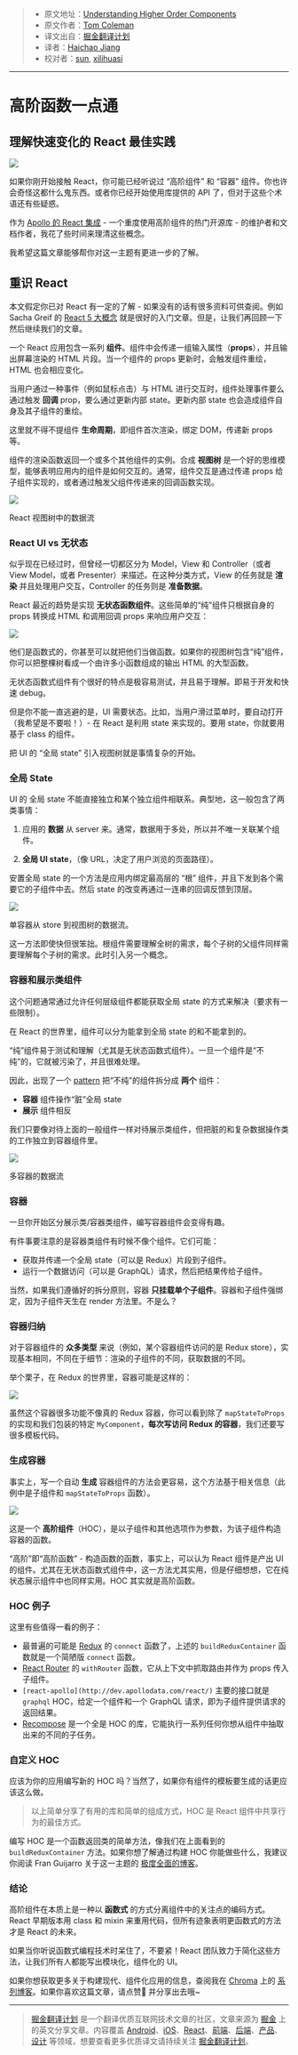 > * 原文地址：[Understanding Higher Order Components](https://medium.freecodecamp.com/understanding-higher-order-components-6ce359d761b)
> * 原文作者：[Tom Coleman](https://medium.freecodecamp.com/@tmeasday)
> * 译文出自：[掘金翻译计划](https://github.com/xitu/gold-miner)
> * 译者：[Haichao Jiang](https://github.com/AceLeeWinnie)
> * 校对者：[sun](https://github.com/sunui), [xilihuasi](https://github.com/xilihuasi)

---

# 高阶函数一点通

## **理解快速变化的 React 最佳实践**

[![](https://cdn-images-1.medium.com/max/1000/1*w4MV4Ufnk2WWY4LgX9ZhPA.jpeg)](http://jamesturrell.com/work/type/skyspace/)


如果你刚开始接触 React，你可能已经听说过 “高阶组件” 和 “容器” 组件。你也许会奇怪这都什么鬼东西。或者你已经开始使用库提供的 API 了，但对于这些个术语还有些疑惑。


作为 [Apollo 的 React 集成](http://dev.apollodata.com/react/) - 一个重度使用高阶组件的热门开源库 - 的维护者和文档作者，我花了些时间来理清这些概念。 


我希望这篇文章能够帮你对这一主题有更进一步的了解。

## **重识 React**

本文假定你已对 React 有一定的了解 - 如果没有的话有很多资料可供查阅。例如 Sacha Greif 的 [React 5 大概念](https://medium.freecodecamp.com/the-5-things-you-need-to-know-to-understand-react-a1dbd5d114a3) 就是很好的入门文章。但是，让我们再回顾一下然后继续我们的文章。

一个 React 应用包含一系列 **组件**。组件中会传递一组输入属性（**props**），并且输出屏幕渲染的 HTML 片段。当一个组件的 props 更新时，会触发组件重绘，HTML 也会相应变化。

当用户通过一种事件（例如鼠标点击）与 HTML 进行交互时，组件处理事件要么通过触发 **回调** prop，要么通过更新内部 state。更新内部 state 也会造成组件自身及其子组件的重绘。

这里就不得不提组件 **生命周期**，即组件首次渲染，绑定 DOM，传递新 props 等。

组件的渲染函数返回一个或多个其他组件的实例。合成 **视图树** 是一个好的思维模型，能够表明应用内的组件是如何交互的。通常，组件交互是通过传递 props 给子组件实现的，或者通过触发父组件传递来的回调函数实现。

![](https://cdn-images-1.medium.com/max/800/1*NS6TPKPJuCgsK2M45tPIGw.gif)

React 视图树中的数据流

### **React UI vs 无状态**

似乎现在已经过时，但曾经一切都区分为 Model，View 和 Controller（或者 View Model，或者 Presenter）来描述。在这种分类方式，View 的任务就是 **渲染** 并且处理用户交互，Controller 的任务则是 **准备数据**。

React 最近的趋势是实现 **无状态函数组件**。这些简单的“纯”组件只根据自身的 props 转换成 HTML 和调用回调 props 来响应用户交互：

![](https://ws3.sinaimg.cn/large/006tNc79gy1fg9il3qk1uj314o0e0q4d.jpg)

他们是函数式的，你甚至可以就把他们当做函数。如果你的视图树包含“纯”组件，你可以把整棵树看成一个由许多小函数组成的输出 HTML 的大型函数。

无状态函数式组件有个很好的特点是极容易测试，并且易于理解。即易于开发和快速 debug。

但是你不能一直逃避的是，UI 需要状态。比如，当用户滑过菜单时，要自动打开（我希望是不要啦！）- 在 React 是利用 state 来实现的。要用 state，你就要用基于 class 的组件。

把 UI 的 “全局 state” 引入视图树就是事情复杂的开始。

### 全局 State

UI 的 全局 state 不能直接独立和某个独立组件相联系。典型地，这一般包含了两类事情：

1. 应用的 **数据** 从 server 来。通常，数据用于多处，所以并不唯一关联某个组件。

2. **全局 UI state**，（像 URL，决定了用户浏览的页面路径）。

安置全局 state 的一个方法是应用内绑定最高层的 “根” 组件，并且下发到各个需要它的子组件中去。然后 state 的改变再通过一连串的回调反馈到顶层。

![](https://cdn-images-1.medium.com/max/800/1*-RDYOXCu7BBOTnkFsE3yFg.gif)

单容器从 store 到视图树的数据流。

这一方法即使快但很笨拙。根组件需要理解全树的需求，每个子树的父组件同样需要理解每个子树的需求。此时引入另一个概念。

### **容器和展示类组件**

这个问题通常通过允许任何层级组件都能获取全局 state 的方式来解决（要求有一些限制）。

在 React 的世界里，组件可以分为能拿到全局 state 的和不能拿到的。

“纯”组件易于测试和理解（尤其是无状态函数式组件）。一旦一个组件是“不纯”的，它就被污染了，并且很难处理。

因此，出现了一个 [pattern](https://medium.com/@dan_abramov/smart-and-dumb-components-7ca2f9a7c7d0) 把“不纯”的组件拆分成 **两个** 组件：

- **容器** 组件操作“脏”全局 state
- **展示** 组件相反

我们只要像对待上面的一般组件一样对待展示类组件，但把脏的和复杂数据操作类的工作独立到容器组件里。

![](https://cdn-images-1.medium.com/max/800/1*tIdBW-TqotpALD3b2xk3SA.gif)

多容器的数据流

### 容器

一旦你开始区分展示类/容器类组件，编写容器组件会变得有趣。

有件事要注意的是容器类组件有时候不像个组件。它们可能：

- 获取并传递一个全局 state（可以是 Redux）片段到子组件。
- 运行一个数据访问（可以是 GraphQL）请求，然后把结果传给子组件。

当然，如果我们遵循好的拆分原则，容器 **只挂载单个子组件**。容器和子组件强绑定，因为子组件天生在 render 方法里。不是么？

### 容器归纳

对于容器组件的 **众多类型** 来说（例如，某个容器组件访问的是 Redux store），实现基本相同，不同在于细节：渲染的子组件的不同，获取数据的不同。

举个栗子，在 Redux 的世界里，容器可能是这样的：

![](https://ws2.sinaimg.cn/large/006tNc79gy1fg9ilyq3foj314q0owwhi.jpg)

虽然这个容器很多功能不像真的 Redux 容器，你可以看到除了 `mapStateToProps` 的实现和我们包装的特定 `MyComponent`，**每次写访问 Redux 的容器**，我们还要写很多模板代码。

### 生成容器

事实上，写一个自动 **生成** 容器组件的方法会更容易，这个方法基于相关信息（此例中是子组件和 `mapStateToProps` 函数）。

![](https://ws3.sinaimg.cn/large/006tNc79gy1fg9imav510j314m0ikq51.jpg)

这是一个 **高阶组件**（HOC），是以子组件和其他选项作为参数，为该子组件构造容器的函数。

“高阶”即“高阶函数” - 构造函数的函数，事实上，可以认为 React 组件是产出 UI 的组件。尤其在无状态函数式组件中，这一方法尤其实用，但是仔细想想，它在纯状态展示组件中也同样实用。HOC 其实就是高阶函数。

### **HOC 例子**

这里有些值得一看的例子：

- 最普遍的可能是 [Redux](http://redux.js.org) 的 `connect` 函数了，上述的 `buildReduxContainer` 函数就是一个简陋版 `connect` 函数。
- [React Router](https://github.com/ReactTraining/react-router) 的 `withRouter` 函数，它从上下文中抓取路由并作为 props 传入子组件。
- `[react-apollo](http://dev.apollodata.com/react/)` 主要的接口就是 `graphql` HOC，给定一个组件和一个 GraphQL 请求，即为子组件提供请求的返回结果。
- [Recompose](https://github.com/acdlite/recompose) 是一个全是 HOC 的库，它能执行一系列任何你想从组件中抽取出来的不同的子任务。

### 自定义 HOC

应该为你的应用编写新的 HOC 吗？当然了，如果你有组件的模板要生成的话更应该这么做。

> 以上简单分享了有用的库和简单的组成方式，HOC 是 React 组件中共享行为的最佳方式。

编写 HOC 是一个函数返回类的简单方法，像我们在上面看到的 `buildReduxContainer` 方法。如果你想了解通过构建 HOC 你能做些什么，我建议你阅读 Fran Guijarro 关于这一主题的 [极度全面的博客](https://medium.com/@franleplant/react-higher-order-components-in-depth-cf9032ee6c3e#.pvnx42kku)。

### 结论

高阶组件在本质上是一种以 **函数式** 的方式分离组件中的关注点的编码方式。React 早期版本用 class 和 mixin 来重用代码，但所有迹象表明更函数式的方法才是 React 的未来。

如果当你听说函数式编程技术时呆住了，不要紧！React 团队致力于简化这些方法，让我们所有人都能写出模块化，组件化的 UI。

如果你想获取更多关于构建现代、组件化应用的信息，查阅我在 [Chroma](https://www.hichroma.com) 上的 [系列博客](https://blog.hichroma.com/ui-components/home)。如果你喜欢这篇文章，请点赞💚 并分享出去哦~

---

> [掘金翻译计划](https://github.com/xitu/gold-miner) 是一个翻译优质互联网技术文章的社区，文章来源为 [掘金](https://juejin.im) 上的英文分享文章。内容覆盖 [Android](https://github.com/xitu/gold-miner#android)、[iOS](https://github.com/xitu/gold-miner#ios)、[React](https://github.com/xitu/gold-miner#react)、[前端](https://github.com/xitu/gold-miner#前端)、[后端](https://github.com/xitu/gold-miner#后端)、[产品](https://github.com/xitu/gold-miner#产品)、[设计](https://github.com/xitu/gold-miner#设计) 等领域，想要查看更多优质译文请持续关注 [掘金翻译计划](https://github.com/xitu/gold-miner)。
